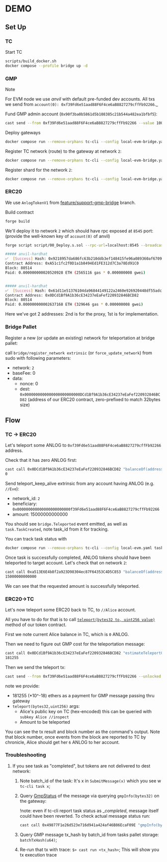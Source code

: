 # DEMO 
## Set Up

### TC 

Start TC

``` sh
scripts/build_docker.sh
docker compose --profile bridge up -d
```

### GMP
> [!NOTE]  
> For EVM node we use _anvil_ with default pre-funded dev accounts. 
> All txs we send from `account(0): 0xf39Fd6e51aad88F6F4ce6aB8827279cffFb92266`._

Fund GMP admin account (`0x90f3ba0b5861d5b108385c21b544a482ea1bfbf5`): 

``` sh
cast send --from 0xf39Fd6e51aad88F6F4ce6aB8827279cffFb92266 --value 100ether 0x90f3ba0b5861d5b108385c21b544a482ea1bfbf5 --unlocked
```

Deploy gateways

``` sh
docker compose run --remove-orphans tc-cli --config local-evm-bridge.yaml deploy
```

Register TC network (route) to the gateway at network `2`:

``` sh
docker compose run --remove-orphans tc-cli --config local-evm-bridge.yaml set-tc-route 2 0x49877F1e26d523e716d941a424af46B86EcaF09E
```

Register shard for the network `2`:
    
``` sh
docker compose run --remove-orphans tc-cli --config local-evm-bridge.yaml register-shards 2
```

### ERC20 

We use `AnlogTokenV1` from [feature/support-gmp-bridge](https://github.com/Analog-Labs/erc20-token/blob/95f249bd0a8e05af55c8cca141b75776e17080d0/src/AnlogTokenV1.sol#L1) branch.

Build contract 

``` sh
forge build
```

We'll deploy it to network `2` which should have rpc exposed at `8545` port:
(provide the well-known key of `account(0)` of anvil)

``` sh
forge script script/00_Deploy.s.sol --rpc-url=localhost:8545 --broadcast -i 1

##### anvil-hardhat
✅  [Success] Hash: 0x9218957da686fc63b210ddb3ef148415fe96a089360af670951273d67df9bdd6
Contract Address: 0xA51c1fc2f0D1a1b8494Ed1FE312d7C3a78Ed91C0
Block: 80514
Paid: 0.000000000020520928 ETH (2565116 gas * 0.000000008 gwei)


##### anvil-hardhat
✅  [Success] Hash: 0x61d11e51376104da96844149122a2460e926920448df55adc37c46e6d1601c82
Contract Address: 0x0DCd1Bf9A1b36cE34237eEaFef220932846BCD82
Block: 80514
Paid: 0.000000000002637168 ETH (329646 gas * 0.000000008 gwei)
```

Here we've got 2 addresses: 2nd is for the proxy, 1st is for implementation.



### Bridge Pallet 

Register a new (or update an existing) network for teleportation at bridge pallet: 

call `bridge/register_network extrinsic` (or `force_update_network`) from sudo with following parameters:

+ network: `2`
+ baseFee: 0
+ data:
  + nonce: 0                         
  + dest: `0x0000000000000000000000000DCd1Bf9A1b36cE34237eEaFef220932846BCD82` (address of our ERC20 contract, zero-prefixed to match 32bytes size)

## Flow 

### TC -> ERC20 

Let's teleport some ANLOG to `0xf39Fd6e51aad88F6F4ce6aB8827279cffFb92266` address.

Check that it has zero ANLOG first: 

``` sh
cast call 0x0DCd1Bf9A1b36cE34237eEaFef220932846BCD82 "balanceOf(address)(uint256)" 0xf39Fd6e51aad88F6F4ce6aB8827279cffFb92266
0
```

Send teleport_keep_alive extrinsic from any account having ANLOG (e.g. `//Eve`):

+ network_id: `2`
+ beneficiary: `0x000000000000000000000000f39Fd6e51aad88F6F4ce6aB8827279cffFb92266`
+ amount: 15000000000000

You should see `bridge.Teleported` event emitted, as well as `task.TaskCreated`, note task_id from it for tracking. 

You can track task status with 

``` sh
docker compose run --remove-orphans tc-cli --config local-evm.yaml task 13
```

Once task is successfully completed, ANLOG tokens should have been teleported to target account. 
Let's check that on network `2`:

``` sh
cast call 0xa513E6E4b8f2a923D98304ec87F64353C4D5C853 "balanceOf(address)(uint256)" 0xf39Fd6e51aad88F6F4ce6aB8827279cffFb92266
15000000000000
```

We can see that the requested amount is successfully teleported.

### ERC20->TC 

Let's now teleport some ERC20 back to TC, to `//Alice` account. 

All you have to do for that is to call [`teleport(bytes32 to, uint256 value)`](https://github.com/Analog-Labs/erc20-token/blob/a93214a85e46a23c127574652e9ec424f5f33c3f/src/AnlogTokenV1.sol#L188) method of our token contract.

First we note current Alice balance in TC, which is `0` ANLOG.

Then we need to figure out GMP cost for the teleportation message:
``` sh
cast call 0x0DCd1Bf9A1b36cE34237eEaFef220932846BCD82 "estimateTeleportCost()" | cast 2d
181255
```

Then we send the teleport tx: 

``` sh
cast send --from 0xf39Fd6e51aad88F6F4ce6aB8827279cffFb92266 --unlocked --value 181255 0x0DCd1Bf9A1b36cE34237eEaFef220932846BCD82 "teleport(bytes32,uint256)" 0xd43593c715fdd31c61141abd04a99fd6822c8558854ccde39a5684e7a56da27d 6000000000000
```

note we provide: 

+ 181255 (*10^-18) ethers as a payment for GMP message passing thru gateway 
+ `teleport(bytes32,uint256)` args:
  + Alice's public key on TC (hex-encoded)
    this can be queried with `subkey Alice //inspect`
  + Amount to be teleported 

You can see the tx result and block number as the command's output. Note that block number, once events from the block are reported to TC by chronicle, 
Alice should get her `6` ANLOG to her account. 

### Troubleshooting 

1. If you see task as "completed", but tokens are not delivered to dest network: 
   1. Note batch_id of the task: It's x in `SubmitMessage(x)` which you see w `tc-cli task x`;
   2. Query [GmpStatus](https://github.com/Analog-Labs/analog-gmp-examples/blob/00090ef5b83574c5fdaa2a10d428f87e1702cc79/examples/teleport-tokens/BasicERC20.sol) of the message  via querying `gmpInfo(bytes32)` on the gateway:
      
      !note: even if tc-cli report task status as __completed_, message itself could have been reverted. 
      To check actual message status run: 
      ```sh
      cast call 0x49877F1e26d523e716d941a424af46B86EcaF09E "gmpInfo(bytes32)" <msg_id>
      ``` 
   2. Query GMP message tx_hash by batch_id from tasks pallet storage: `batchTxHash(u64)`;
   3. Re-run that tx with trace: 
      `$> cast run <tx_hash>`;
   This will show you tx execution trace 
